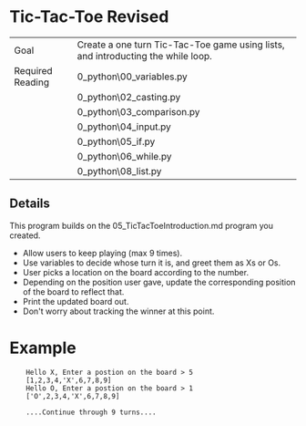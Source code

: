 # Tic-Tac-Toe Revised

|||
|---|---|
|Goal|Create a one turn Tic-Tac-Toe game using lists, and introducting the while loop.|
|Required Reading| 0_python\00_variables.py|
||0_python\02_casting.py|
||0_python\03_comparison.py|
||0_python\04_input.py|
||0_python\05_if.py|
||0_python\06_while.py|
||0_python\08_list.py|

## Details
This program builds on the 05_TicTacToeIntroduction.md program you created. 

- Allow users to keep playing (max 9 times).
- Use variables to decide whose turn it is, and greet them as Xs or Os.
- User picks a location on the board according to the number.
- Depending on the position user gave, update the corresponding position of the board to reflect that.
- Print the updated board out.
- Don't worry about tracking the winner at this point.

# Example
```
    Hello X, Enter a postion on the board > 5
    [1,2,3,4,'X',6,7,8,9]
    Hello O, Enter a postion on the board > 1
    ['O',2,3,4,'X',6,7,8,9]

    ....Continue through 9 turns....
```